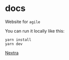 # docs

Website for `agile`

You can run it locally like this:

```
yarn install
yarn dev
```

[Nextra](https://nextra.site/)

